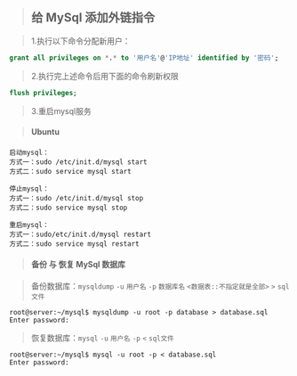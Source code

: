 > ## 给 MySql 添加外链指令

> 1.执行以下命令分配新用户：

```sql
grant all privileges on *.* to '用户名'@'IP地址' identified by '密码';
```

>  2.执行完上述命令后用下面的命令刷新权限

```sql
flush privileges;
```

> 3.重启mysql服务

> #### Ubuntu

```shell
启动mysql：
方式一：sudo /etc/init.d/mysql start 
方式二：sudo service mysql start

停止mysql：
方式一：sudo /etc/init.d/mysql stop 
方式二：sudo service mysql stop

重启mysql：
方式一：sudo/etc/init.d/mysql restart
方式二：sudo service mysql restart
```

> #### 备份 与 恢复 MySql 数据库

> 备份数据库：`mysqldump` `-u` `用户名` `-p` `数据库名` `<数据表::不指定就是全部>` `>` `sql文件`

```shell
root@server:~/mysql$ mysqldump -u root -p database > database.sql
Enter password: 
```

> 恢复数据库：`mysql` `-u` `用户名` `-p` `<` `sql文件`

```shell
root@server:~/mysql$ mysql -u root -p < database.sql
Enter password: 
```

